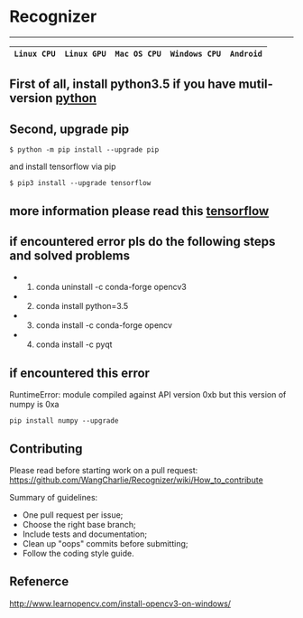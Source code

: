 # Recognizer

-----------------

| **`Linux CPU`** | **`Linux GPU`** | **`Mac OS CPU`** | **`Windows CPU`** | **`Android`** |
|-----------------|---------------------|------------------|-------------------|---------------|

## First of all, install python3.5 if you have mutil-version [python](https://www.python.org/downloads/release/python-350/)

## Second, upgrade pip 

```
$ python -m pip install --upgrade pip
```

and install tensorflow via pip

```
$ pip3 install --upgrade tensorflow
```

## more information please read this [tensorflow](https://github.com/tensorflow/tensorflow)


## if encountered error pls do the following steps and solved problems
* 1. conda uninstall -c conda-forge opencv3
* 2. conda install python=3.5
* 3. conda install -c conda-forge opencv
* 4. conda install -c pyqt

## if encountered this error 
RuntimeError: module compiled against API version 0xb but this version of numpy is 0xa

```
pip install numpy --upgrade
```

## Contributing

Please read before starting work on a pull request: https://github.com/WangCharlie/Recognizer/wiki/How_to_contribute

Summary of guidelines:

* One pull request per issue;
* Choose the right base branch;
* Include tests and documentation;
* Clean up "oops" commits before submitting;
* Follow the coding style guide.

## Refenerce
http://www.learnopencv.com/install-opencv3-on-windows/
